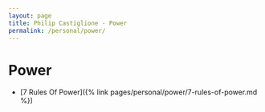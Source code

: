 ```yaml
---
layout: page
title: Philip Castiglione - Power
permalink: /personal/power/
---
```


# Power

* [7 Rules Of Power]({% link pages/personal/power/7-rules-of-power.md %})

